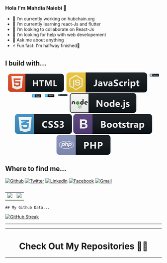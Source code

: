 
### Hola I'm Mahdia Naiebi 👋



- 🔭 I’m currently working on hubchain.org
- 🌱 I’m currently learning react-Js and flutter
- 👯 I’m looking to collaborate on React-Js
- 🤔 I’m looking for help with web developement
- 💬 Ask me about anything
- ⚡ Fun fact: I'm halfway  finished🤩



## I build with...
<p align="center">
  <!-- For more icons please follow  https://github.com/MikeCodesDotNET/ColoredBadges -->
  <img src="https://raw.githubusercontent.com/8bithemant/8bithemant/master/svg/dev/languages/html.svg" alt="html" style="vertical-align:top; margin:4px; width:180px;">
  <img src="https://raw.githubusercontent.com/8bithemant/8bithemant/master/svg/dev/languages/js.svg" alt="js" style="vertical-align:top; ">
  <img src="https://raw.githubusercontent.com/8bithemant/8bithemant/master/svg/dev/languages/python.svg" alt="python" style="vertical-align:top; margin:4px; width:30px;">
<!--   <img src="./includes/java.svg" alt="java" style="vertical-align:top; margin:4px; width:30px;"> -->
<!--   <img src="./includes/css.svg" alt="css" style="vertical-align:top; margin:4px; width:30px;"> -->
  <img src="https://raw.githubusercontent.com/8bithemant/8bithemant/master/svg/dev/frameworks/react.svg" alt="react" style="vertical-align:top; margin:4px; width:30px;">
<!-- <img src="./includes/bootstrap.svg" alt="bootsrap" style="vertical-align:top; margin:4px; width:30px;"> -->
   <img src="https://github.com/MikeCodesDotNET/ColoredBadges/blob/master/svg/dev/tools/docker.svg" alt="docker" style="vertical-align:top; margin:4px; width:30px;">
   <img src="https://github.com/MikeCodesDotNET/ColoredBadges/blob/master/svg/dev/tools/visualstudio_code.svg" alt="visualstudio_code" style="vertical-align:top; margin:4px; width:30px;">
  <img src=https://raw.githubusercontent.com/MikeCodesDotNET/ColoredBadges/master/svg/dev/frameworks/nodejs.svg>
    <img src=https://raw.githubusercontent.com/MikeCodesDotNET/ColoredBadges/master/svg/dev/languages/css3.svg>
    <img src=https://raw.githubusercontent.com/MikeCodesDotNET/ColoredBadges/master/svg/dev/frameworks/bootstrap.svg>
    <img src=https://raw.githubusercontent.com/MikeCodesDotNET/ColoredBadges/master/svg/dev/languages/php.svg>
  
  
 
</p>

## Where to find me...

[![Github](https://img.shields.io/badge/GitHub-%2312100E.svg?&style=for-the-badge&logo=Github&logoColor=white)](https://github.com/MAHDIA001)
[![Twitter](https://img.shields.io/badge/twitter-%231DA1F2.svg?&style=for-the-badge&logo=twitter&logoColor=white)](https://twitter.com/mahdia00734562/)
[![LinkedIn](https://img.shields.io/badge/linkedin-%230077B5.svg?&style=for-the-badge&logo=linkedin&logoColor=white)](https://www.linkedin.com/in/mahdia-naiebi-614b23216/)
[![Facebook](https://img.shields.io/badge/facebook-%230077B5.svg?&style=for-the-badge&logo=facebook&logoColor=white)](https://www.facebook.com/arsheeda.shayan.7/)
[![Gmail](https://img.shields.io/badge/gmail-%230077B5.svg?&style=for-the-badge&logo=gmail&logoColor=white)](https://mahdianaiebi@gmail.com)
<!-- [![codepen](https://img.shields.io/badge/codepen-%230077B5.svg?&style=for-the-badge&logo=codepen&logoColor=white)](https://codepen.io/Nelofar2000) -->
 
<table>
   
   <table width="100%">
   <tr>
      <td>
         <img height="180em" src="https://github-readme-stats.vercel.app/api?username=MAHDIA001&show_icons=true&hide_border=true&theme=tokyonight&bg_color=0,52fa5a21,4dfcff21,c64dff21" />
      </td>
      <td>
         <img height="180em" src="https://github-readme-stats.vercel.app/api/top-langs/?username=MAHDIA001&show_icons=true&hide_border=true&layout=compact&langs_count=8&bg_color=0,52fa5a21,4dfcff21,c64dff21&theme=tokyonight" />      
      </td>
   
   </tr>
<!-- https://github-readme-stats.vercel.app/api/top-langs/?username=MAHDIA001&show_icons=true&hide_border=true&layout=compact&langs_count=8&bg_color=0,52fa5a21,4dfcff21,c64dff21&theme=tokyonight -->
<table>

    ## My Github Data...
  [![GitHub Streak](https://github-readme-streak-stats.herokuapp.com/?user=MAHDIA001&theme=buefy-dark)](https://git.io/streak-stats)
    <hr><hr>
<h1 align='center'>  Check Out My Repositories 👨‍💻 </h1>
    <hr>

